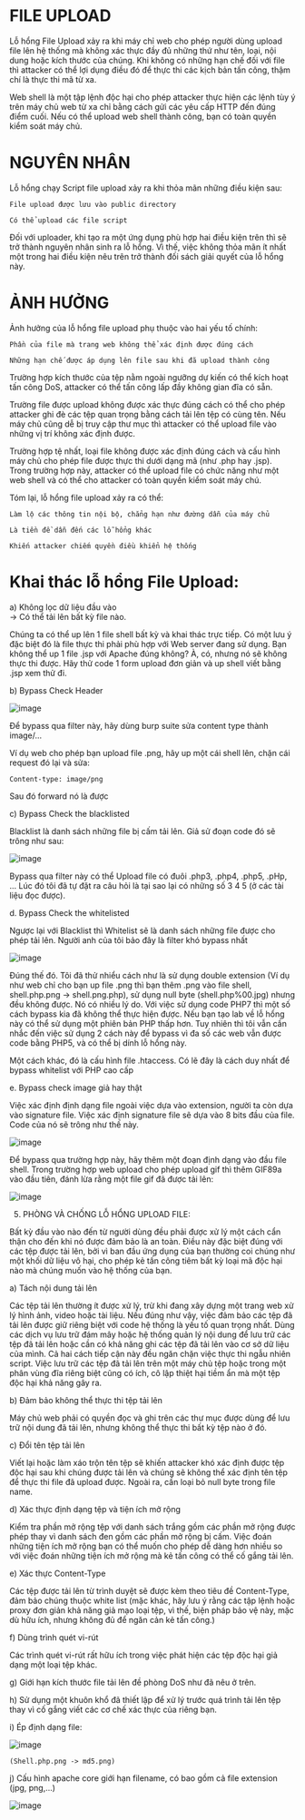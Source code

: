 # FILE UPLOAD  

  Lỗ hổng File Upload xảy ra khi máy chỉ web cho phép người dùng upload file lên hệ thống mà không xác thực đầy đủ những thứ như tên, loại, nội dung hoặc kích thước của chúng. Khi không có những hạn chế đối với file thì attacker có thể lợi dụng điều đó để thực thi các kịch bản tấn công, thậm chí là thực thi mã từ xa.  

  Web shell là một tập lệnh độc hại cho phép attacker thực hiện các lệnh tùy ý trên máy chủ web từ xa chỉ bằng cách gửi các yêu cấp HTTP đến đúng điểm cuối. Nếu có thể upload web shell thành công, bạn có toàn quyền kiểm soát máy chủ.  

# NGUYÊN NHÂN  

  Lỗ hổng chạy Script file upload xảy ra khi thỏa mãn những điều kiện sau:  

    File upload được lưu vào public directory  

    Có thể upload các file script  

  Đối với uploader, khi tạo ra một ứng dụng phù hợp hai điều kiện trên thì sẽ trở thành nguyên nhân sinh ra lỗ hổng. Vì thế, việc không thỏa mãn ít nhất một trong hai điều kiện nêu trên trở thành đối sách giải quyết của lỗ hổng này.
  
# ẢNH HƯỞNG  
  
  Ảnh hưởng của lỗ hổng file upload phụ thuộc vào hai yếu tố chính:  

    Phần của file mà trang web không thể xác định được đúng cách  

    Những hạn chế được áp dụng lên file sau khi đã upload thành công  

  Trường hợp kích thước của tệp nằm ngoài ngưỡng dự kiến có thể kích hoạt tấn công DoS, attacker có thể tấn công lấp đầy không gian đĩa có sẵn.  

  Trường file được upload không được xác thực đúng cách có thể cho phép attacker ghi đè các tệp quan trọng bằng cách tải lên tệp có cùng tên. Nếu máy chủ cũng dễ bị truy cập thư mục thì attacker có thể upload file vào những vị trí không xác định được.  

  Trường hợp tệ nhất, loại file không được xác định đúng cách và cấu hình máy chủ cho phép file được thực thi dưới dạng mã (như .php hay .jsp). Trong trường hợp này, attacker có thể upload file có chức năng như một web shell và có thể cho attacker có toàn quyền kiểm soát máy chú.  

  Tóm lại, lỗ hổng file upload xảy ra có thể:  

    Làm lộ các thông tin nội bộ, chẳng hạn như đường dẫn của máy chủ  

    Là tiền đề dẫn đến các lỗ hổng khác  

    Khiến attacker chiếm quyền điều khiển hệ thống  

# Khai thác lỗ hổng File Upload:  

a) Không lọc dữ liệu đầu vào  
  -> Có thể tải lên bất kỳ file nào.  

  Chúng ta có thể up lên 1 file shell bất kỳ và khai thác trực tiếp. Có một lưu ý đặc biệt đó là file thực thi phải phù hợp với Web server đang sử dụng. Bạn không thể up 1 file .jsp với Apache đúng không? À, có, nhưng nó sẽ không thực thi được. Hãy thử code 1 form upload đơn giản và up shell viết bằng .jsp xem thử đi.  
  
b) Bypass Check Header  

![image](https://user-images.githubusercontent.com/125866921/227198771-027d73a0-1a87-4d86-ac17-829277c29d32.png)  
 
  Để bypass qua filter này, hãy dùng burp suite sửa content type thành image/...  

  Ví dụ web cho phép bạn upload file .png, hãy up một cái shell lên, chặn cái request đó lại và sửa:  
  
    Content-type: image/png

Sau đó forward nó là được  

c) Bypass Check the blacklisted  

  Blacklist là danh sách những file bị cấm tải lên. Giả sử đoạn code đó sẽ trông như sau:  
  
![image](https://user-images.githubusercontent.com/125866921/227199062-b6671451-d105-420f-90d0-291d9f75383b.png)

  Bypass qua filter này có thể Upload file có đuôi .php3, .php4, .php5, .pHp, ... Lúc đó tôi đã tự đặt ra câu hỏi là tại sao lại có những số 3 4 5 (ở các tài liệu đọc được).    
  
d. Bypass Check the whitelisted  

Ngược lại với Blacklist thì Whitelist sẽ là danh sách những file được cho phép tải lên. Người anh của tôi bảo đây là filter khó bypass nhất  

![image](https://user-images.githubusercontent.com/125866921/227199249-fd54780a-2862-4004-b290-c799db96b58c.png)  

  Đúng thế đó. Tôi đã thử nhiểu cách như là sử dụng double extension (Ví dụ như web chỉ cho bạn up file .png thì bạn thêm .png vào file shell, shell.php.png -> shell.png.php), sử dụng null byte (shell.php%00.jpg) nhưng đều không được. Nó có nhiều lý do. Với việc sử dụng code PHP7 thì một số cách bypass kia đã không thể thực hiện được. Nếu bạn tạo lab về lỗ hổng này có thể sử dụng một phiên bản PHP thấp hơn. Tuy nhiên thì tôi vẫn cần nhắc đến việc sử dụng 2 cách này để bypass vì đa số các web vẫn được code bằng PHP5, và có thể bị dính lỗ hổng này.  

  Một cách khác, đó là cấu hình file .htaccess. Có lẽ đây là cách duy nhất để bypass whitelist với PHP cao cấp  

e. Bypass check image giả hay thật  

  Việc xác định định dạng file ngoài việc dựa vào extension, người ta còn dựa vào signature file. Việc xác định signature file sẽ dựa vào 8 bits đầu của file. Code của nó sẽ trông như thế này.  
  
![image](https://user-images.githubusercontent.com/125866921/227199445-d5a4932d-c7fc-463d-bf2b-079d3bd8dca2.png)  

  Để bypass qua trường hợp này, hãy thêm một đoạn định dạng vào đầu file shell. Trong trường hợp web upload cho phép upload gif thì thêm GIF89a vào đầu tiên, đánh lừa rằng một file gif đã được tải lên:  
  
![image](https://user-images.githubusercontent.com/125866921/227199536-d0d3d8b0-7e09-499d-be92-5d7000b47792.png)  

5. PHÒNG VÀ CHỐNG LỖ HỔNG UPLOAD FILE:  
 
  Bất kỳ đầu vào nào đến từ người dùng đều phải được xử lý một cách cẩn thận cho đến khi nó được đảm bảo là an toàn. Điều này đặc biệt đúng với các tệp được tải lên, bởi vì ban đầu ứng dụng của bạn thường coi chúng như một khối dữ liệu vô hại, cho phép kẻ tấn công tiêm bất kỳ loại mã độc hại nào mà chúng muốn vào hệ thống của bạn.  
  
a) Tách nội dung tải lên  

  Các tệp tải lên thường ít được xử lý, trừ khi đang xây dựng một trang web xử lý hình ảnh, video hoặc tài liệu. Nếu đúng như vậy, việc đảm bảo các tệp đã tải lên được giữ riêng biệt với code hệ thống là yếu tố quan trọng nhất. Dùng các dịch vụ lưu trữ đám mây hoặc hệ thống quản lý nội dung để lưu trữ các tệp đã tải lên hoặc cần có khả năng ghi các tệp đã tải lên vào cơ sở dữ liệu của mình. Cả hai cách tiếp cận này đều ngăn chặn việc thực thi ngẫu nhiên script. Việc lưu trữ các tệp đã tải lên trên một máy chủ tệp hoặc trong một phân vùng đĩa riêng biệt cũng có ích, cô lập thiệt hại tiềm ẩn mà một tệp độc hại khả năng gây ra.  

b) Đảm bảo không thể thực thi tệp tải lên  

  Máy chủ web phải có quyền đọc và ghi trên các thư mục được dùng để lưu trữ nội dung đã tải lên, nhưng không thể thực thi bất kỳ tệp nào ở đó.  

c) Đổi tên tệp tải lên  

  Viết lại hoặc làm xáo trộn tên tệp sẽ khiến attacker khó xác định được tệp độc hại sau khi chúng được tải lên và chúng sẽ không thể xác định tên tệp để thực thi file đã upload được. Ngoài ra, cần loại bỏ null byte trong file name.  

d) Xác thực định dạng tệp và tiện ích mở rộng  

  Kiểm tra phần mở rộng tệp với danh sách trắng gồm các phần mở rộng được phép thay vì danh sách đen gồm các phần mở rộng bị cấm. Việc đoán những tiện ích mở rộng bạn có thể muốn cho phép dễ dàng hơn nhiều so với việc đoán những tiện ích mở rộng mà kẻ tấn công có thể cố gắng tải lên.  

e) Xác thực Content-Type  

  Các tệp được tải lên từ trình duyệt sẽ được kèm theo tiêu đề Content-Type, đảm bảo chúng thuộc white list (mặc khác, hãy lưu ý rằng các tập lệnh hoặc proxy đơn giản khả năng giả mạo loại tệp, vì thế, biện pháp bảo vệ này, mặc dù hữu ích, nhưng không đủ để ngăn cản kẻ tấn công.)  

f) Dùng trình quét vi-rút  

  Các trình quét vi-rút rất hữu ích trong việc phát hiện các tệp độc hại giả dạng một loại tệp khác.  

g) Giới hạn kích thước file tải lên đề phòng DoS như đã nêu ở trên.  

h) Sử dụng một khuôn khổ đã thiết lập để xử lý trước quá trình tải lên tệp thay vì cố gắng viết các cơ chế xác thực của riêng bạn.  

i) Ép định dạng file:  

![image](https://user-images.githubusercontent.com/125866921/227200172-a607cb99-b343-4437-882a-6eb6c66f3062.png)  

    (Shell.php.png -> md5.png)  
    
j) Cấu hình apache core giới hạn filename, có bao gồm cả file extension (jpg, png,...)  

![image](https://user-images.githubusercontent.com/125866921/227200316-a1f8357a-ffb5-4fb4-b552-e298cfcefc19.png)  
